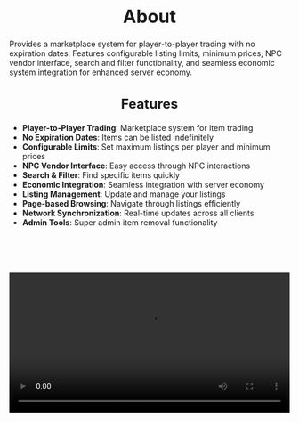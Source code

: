 <h1 style="text-align:center; font-size:2rem; font-weight:bold;">About</h1>

Provides a marketplace system for player-to-player trading with no expiration dates. Features configurable listing limits, minimum prices, NPC vendor interface, search and filter functionality, and seamless economic system integration for enhanced server economy.

<h2 style="text-align:center; font-size:1.5rem; font-weight:bold;">Features</h2>

- **Player-to-Player Trading**: Marketplace system for item trading
- **No Expiration Dates**: Items can be listed indefinitely
- **Configurable Limits**: Set maximum listings per player and minimum prices
- **NPC Vendor Interface**: Easy access through NPC interactions
- **Search & Filter**: Find specific items quickly
- **Economic Integration**: Seamless integration with server economy
- **Listing Management**: Update and manage your listings
- **Page-based Browsing**: Navigate through listings efficiently
- **Network Synchronization**: Real-time updates across all clients
- **Admin Tools**: Super admin item removal functionality

<br><br>
<p align="center">
  <video width="1200" style="max-width:100%; margin-bottom: 40px; margin-top: 20px;" controls>
    <source src="https://bleonheart.github.io/assets/marketplace.mp4" type="video/mp4">
    Your browser does not support the video tag.c
  </video>
</p>
<br><br>